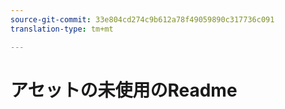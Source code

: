 ```yaml
---
source-git-commit: 33e804cd274c9b612a78f49059890c317736c091
translation-type: tm+mt

---
```

# アセットの未使用のReadme

